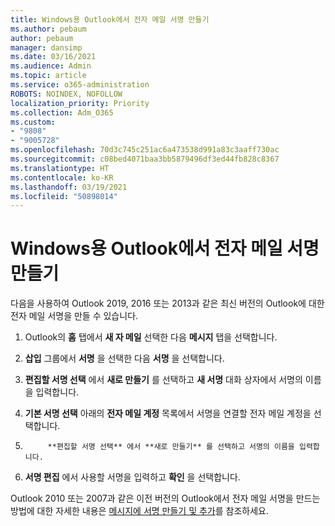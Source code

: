 ```yaml
---
title: Windows용 Outlook에서 전자 메일 서명 만들기
ms.author: pebaum
author: pebaum
manager: dansimp
ms.date: 03/16/2021
ms.audience: Admin
ms.topic: article
ms.service: o365-administration
ROBOTS: NOINDEX, NOFOLLOW
localization_priority: Priority
ms.collection: Adm_O365
ms.custom:
- "9808"
- "9005728"
ms.openlocfilehash: 70d3c745c251ac6a473538d991a83c3aaff730ac
ms.sourcegitcommit: c08bed4071baa3bb5879496df3ed44fb828c8367
ms.translationtype: HT
ms.contentlocale: ko-KR
ms.lasthandoff: 03/19/2021
ms.locfileid: "50898014"
---
```

# <a name="create-an-email-signature-in-outlook-for-windows"></a>Windows용 Outlook에서 전자 메일 서명 만들기

다음을 사용하여 Outlook 2019, 2016 또는 2013과 같은 최신 버전의 Outlook에 대한 전자 메일 서명을 만들 수 있습니다.

1. Outlook의 **홈** 탭에서 **새 자 메일** 선택한 다음 **메시지** 탭을 선택합니다.

1. **삽입** 그룹에서 **서명** 을 선택한 다음 **서명** 을 선택합니다.

1. **편집할 서명 선택** 에서 **새로 만들기** 를 선택하고 **새 서명** 대화 상자에서 서명의 이름을 입력합니다.

1. **기본 서명 선택** 아래의 **전자 메일 계정** 목록에서 서명을 연결할 전자 메일 계정을 선택합니다.

1. 
            **편집할 서명 선택** 에서 **새로 만들기** 를 선택하고 서명의 이름을 입력합니다.

1. **서명 편집** 에서 사용할 서명을 입력하고 **확인** 을 선택합니다.

Outlook 2010 또는 2007과 같은 이전 버전의 Outlook에서 전자 메일 서명을 만드는 방법에 대한 자세한 내용은 [메시지에 서명 만들기 및 추가](https://support.microsoft.com/office/8ee5d4f4-68fd-464a-a1c1-0e1c80bb27f2#ID0EAADAAA=Office_2007_-_2010)를 참조하세요.

